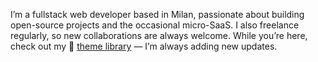 I’m a fullstack web developer based in Milan, passionate about building open-source projects and the occasional micro-SaaS. I also freelance regularly, so new collaborations are always welcome. While you’re here, check out my 🙌 [theme library](https://themes.temaly.com/) — I’m always adding new updates.
<!--
**anthonylan/anthonylan** is a ✨ _special_ ✨ repository because its `README.md` (this file) appears on your GitHub profile.

Here are some ideas to get you started:

- 🔭 I’m currently working on ...
- 🌱 I’m currently learning ...
- 👯 I’m looking to collaborate on ...
- 🤔 I’m looking for help with ...
- 💬 Ask me about ...
- 📫 How to reach me: ...
- 😄 Pronouns: ...
- ⚡ Fun fact: ...
-->
